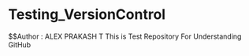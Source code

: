 # Testing_VersionControl
$$Author : ALEX PRAKASH T
This is Test Repository For Understanding GitHub
